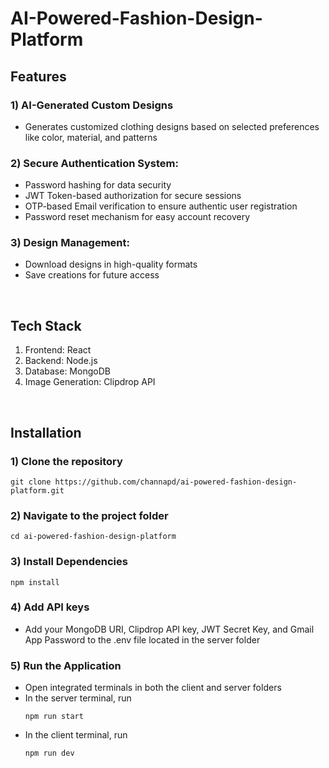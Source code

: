 # AI-Powered-Fashion-Design-Platform

## Features

### 1) AI-Generated Custom Designs
- Generates customized clothing designs based on selected preferences like color, material, and patterns

### 2) Secure Authentication System:
- Password hashing for data security
- JWT Token-based authorization for secure sessions<br>
- OTP-based Email verification to ensure authentic user registration
- Password reset mechanism for easy account recovery


### 3) Design Management:
- Download designs in high-quality formats
- Save creations for future access

<br>

## Tech Stack

1) Frontend: React
2) Backend: Node.js
3) Database: MongoDB
4) Image Generation: Clipdrop API

<br>

## Installation

### 1) Clone the repository
    git clone https://github.com/channapd/ai-powered-fashion-design-platform.git

### 2) Navigate to the project folder
    cd ai-powered-fashion-design-platform

### 3) Install Dependencies
    npm install

### 4) Add API keys
- Add your MongoDB URI, Clipdrop API key, JWT Secret Key, and Gmail App Password to the .env file located in the server folder

### 5) Run the Application
- Open integrated terminals in both the client and server folders
- In the server terminal, run
  ```
  npm run start
  ```
- In the client terminal, run
  ```
  npm run dev
  ```
